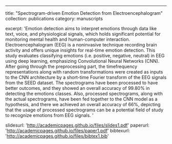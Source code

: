 ---
title: "Spectrogram-driven Emotion Detection from Electroencephalogram"
collection: publications
category: manuscripts

excerpt: 'Emotion detection aims to interpret
emotions through data like text, voice, and
physiological signals, which holds significant potential
for monitoring mental health and human-computer
interaction. Electroencephalogram (EEG) is a noninvasive technique recording brain activity and offers
unique insights for real-time emotion detection. This
study evaluates classifying emotions (i.e. positive,
negative, neutral) in EEG using deep learning,
emphasizing Convolutional Neural Networks (CNN).
After going through the preprocessing part, the timefrequency representations along with random
transformations were created as inputs to the CNN
architecture by a short-time Fourier transform of the
EEG signals from the SEED dataset. The spectrograms
have been processed to have better outcomes, and they
showed an overall accuracy of 99.80% in detecting the
emotions classes. Also, processed spectrograms, along
with the actual spectrograms, have been fed together to
the CNN model as a hypothesis, and there we achieved
an overall accuracy of 66%, depicting that the usage of
processed spectrograms can be a potential field of study
to recognize emotions from EEG signals.
'


slidesurl: 'http://academicpages.github.io/files/slides1.pdf'
paperurl: 'http://academicpages.github.io/files/paper1.pdf'
bibtexurl: 'http://academicpages.github.io/files/bibtex1.bib'
